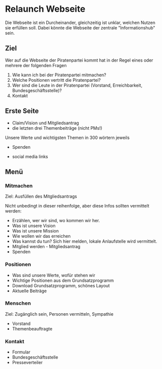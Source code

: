 # Relaunch Webseite

Die Webseite ist ein Durcheinander, gleichzeitig ist unklar, welchen Nutzen sie erfüllen soll. Dabei könnte die Webseite der zentrale "Informationshub" sein.

## Ziel
Wer auf die Webseite der Piratenpartei kommt hat in der Regel eines oder mehrere der folgenden Fragen
1. Wie kann ich bei der Piratenpartei mitmachen?
1. Welche Positionen vertritt die Piratenpartei?
1. Wer sind die Leute in der Piratenpartei (Vorstand, Erreichbarkeit, Bundesgeschäftsstelle)?
1. Kontakt

## Erste Seite

* Claim/Vision und Mitgliedsantrag
* die letzten drei Themenbeiträge (nicht PMs!)

Unsere Werte
und wichtigsten Themen
in 300 wörtern jeweils

* Spenden

* social media links


## Menü
### Mitmachen
Ziel: Ausfüllen des Mitgliedsantrags

Nicht unbedingt in dieser reihenfolge, aber diese Infos sollten vermittelt werden:
* Erzählen, wer wir sind, wo kommen wir her.
* Was ist unsere Vision
* Was ist unsere Mission
* Wie wollen wir das erreichen
* Was kannst du tun? Sich hier melden, lokale Anlaufstelle wird vermittelt.
* Mitglied werden - Mitgliedsantrag
* Spenden

### Positionen

* Was sind unsere Werte, wofür stehen wir
* Wichtige Positionen aus dem Grundsatzprogramm
* Download Grundsatzprogramm, schönes Layout
* Aktuelle Beiträge

### Menschen
Ziel: Zugänglich sein, Personen vermitteln, Sympathie

* Vorstand
* Themenbeauftragte

### Kontakt
* Formular
* Bundesgeschäftsstelle
* Presseverteiler
